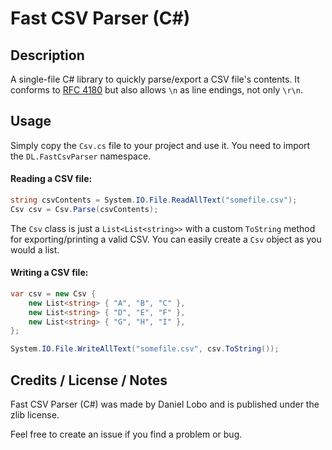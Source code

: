 ﻿Fast CSV Parser (C#)
=================

## Description

A single-file C# library to quickly parse/export a CSV file's contents. It conforms to [RFC 4180](https://tools.ietf.org/html/rfc4180) but also allows `\n` as line endings, not only `\r\n`.

## Usage

Simply copy the `Csv.cs` file to your project and use it. You need to import the `DL.FastCsvParser` namespace.

#### Reading a CSV file:

```C#
string csvContents = System.IO.File.ReadAllText("somefile.csv");
Csv csv = Csv.Parse(csvContents);
```

The `Csv` class is just a `List<List<string>>` with a custom `ToString` method for exporting/printing a valid CSV. You can easily create a `Csv` object as you would a list.

#### Writing a CSV file:

```C#
var csv = new Csv {
	new List<string> { "A", "B", "C" },
	new List<string> { "D", "E", "F" },
	new List<string> { "G", "H", "I" },
};

System.IO.File.WriteAllText("somefile.csv", csv.ToString());
```

## Credits / License / Notes

Fast CSV Parser (C#) was made by Daniel Lobo and is published under the zlib license.

Feel free to create an issue if you find a problem or bug.
